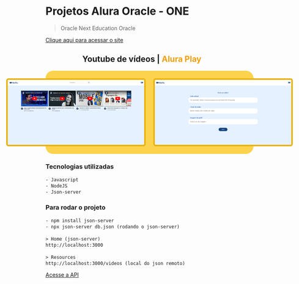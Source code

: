 # Projetos Alura Oracle - ONE
 > Oracle Next Education Oracle

[Clique aqui para acessar o site]()

<h2 align="center">Youtube de vídeos | <span span style="color: #f59e0b;">Alura Play</span></h2>

<div align="center" style="width: 100%; margin: 0 auto; display: flex; gap: 20px; justify-content: center; background-color: #fcd34d; padding: 20px; border: 5px solid fcd34d; border-radius: 20px;">
    <img height="170px" src="./img//image1.png" style="border: 4px solid #eab308; border-radius: 6px;"></img>
    <img height="170px" src="./img//image2.png" style="border: 4px solid #eab308; border-radius: 6px;"></img>
</div>

### Tecnologias utilizadas
    - Javascript
    - NodeJS
    - Json-server

### Para rodar o projeto
    - npm install json-server 
    - npx json-server db.json (rodando o json-server)

    > Home (json-server)
    http://localhost:3000

    > Resources
    http://localhost:3000/videos (local do json remoto)

[Acesse a API](https://my-json-server.typicode.com/)